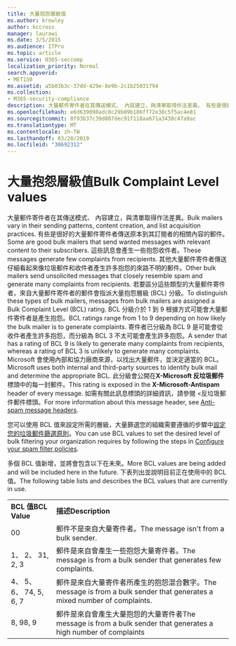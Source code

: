 ```yaml
---
title: 大量抱怨層級值
ms.author: krowley
author: kccross
manager: laurawi
ms.date: 3/5/2015
ms.audience: ITPro
ms.topic: article
ms.service: O365-seccomp
localization_priority: Normal
search.appverid:
- MET150
ms.assetid: a5b03b3c-37dd-429e-8e9b-2c1b25031794
ms.collection:
- M365-security-compliance
description: 大量郵件寄件者在其傳送模式、 內容建立，與清單取得作法差異。 有些是很好的大量郵件寄件者傳送原本到其訂閱者的相關內容的郵件。 這些訊息會產生一些抱怨收件者。 其他大量郵件寄件者傳送仔細看起來像垃圾郵件和收件者產生許多抱怨的來路不明的郵件。 若要區分這些類型的大量郵件寄件者，來自大量郵件寄件者的郵件會指派大量抱怨層級 (BCL) 分級。 BCL 分級介於 1 到 9 根據方式可能會大量郵件寄件者是產生抱怨。 寄件者已分級為 BCL 9 是可能會從收件者產生許多抱怨，而分級為 BCL 3 不太可能會產生許多抱怨。 Microsoft 會使用內部和協力廠商來源，以找出大量郵件，並決定適當的 BCL。 此分級會公開在 X-Microsoft 反垃圾郵件標頭中的每一封郵件。 如需有關此訊息標頭的詳細資訊，請參閱 < 反垃圾郵件郵件標頭。
ms.openlocfilehash: e6d639098adc8c29b09b186ff72e38c5f5ac4e81
ms.sourcegitcommit: 0f93b37c39d807dec91f118aa671a3430c47a9ac
ms.translationtype: MT
ms.contentlocale: zh-TW
ms.lasthandoff: 03/20/2019
ms.locfileid: "30692312"
---
```

# <a name="bulk-complaint-level-values"></a><span data-ttu-id="d56fa-112">大量抱怨層級值</span><span class="sxs-lookup"><span data-stu-id="d56fa-112">Bulk Complaint Level values</span></span>

<span data-ttu-id="d56fa-113">大量郵件寄件者在其傳送模式、 內容建立，與清單取得作法差異。</span><span class="sxs-lookup"><span data-stu-id="d56fa-113">Bulk mailers vary in their sending patterns, content creation, and list acquisition practices.</span></span> <span data-ttu-id="d56fa-114">有些是很好的大量郵件寄件者傳送原本到其訂閱者的相關內容的郵件。</span><span class="sxs-lookup"><span data-stu-id="d56fa-114">Some are good bulk mailers that send wanted messages with relevant content to their subscribers.</span></span> <span data-ttu-id="d56fa-115">這些訊息會產生一些抱怨收件者。</span><span class="sxs-lookup"><span data-stu-id="d56fa-115">These messages generate few complaints from recipients.</span></span> <span data-ttu-id="d56fa-116">其他大量郵件寄件者傳送仔細看起來像垃圾郵件和收件者產生許多抱怨的來路不明的郵件。</span><span class="sxs-lookup"><span data-stu-id="d56fa-116">Other bulk mailers send unsolicited messages that closely resemble spam and generate many complaints from recipients.</span></span> <span data-ttu-id="d56fa-117">若要區分這些類型的大量郵件寄件者，來自大量郵件寄件者的郵件會指派大量抱怨層級 (BCL) 分級。</span><span class="sxs-lookup"><span data-stu-id="d56fa-117">To distinguish these types of bulk mailers, messages from bulk mailers are assigned a Bulk Complaint Level (BCL) rating.</span></span> <span data-ttu-id="d56fa-118">BCL 分級介於 1 到 9 根據方式可能會大量郵件寄件者是產生抱怨。</span><span class="sxs-lookup"><span data-stu-id="d56fa-118">BCL ratings range from 1 to 9 depending on how likely the bulk mailer is to generate complaints.</span></span> <span data-ttu-id="d56fa-119">寄件者已分級為 BCL 9 是可能會從收件者產生許多抱怨，而分級為 BCL 3 不太可能會產生許多抱怨。</span><span class="sxs-lookup"><span data-stu-id="d56fa-119">A sender that has a rating of BCL 9 is likely to generate many complaints from recipients, whereas a rating of BCL 3 is unlikely to generate many complaints.</span></span> <span data-ttu-id="d56fa-120">Microsoft 會使用內部和協力廠商來源，以找出大量郵件，並決定適當的 BCL。</span><span class="sxs-lookup"><span data-stu-id="d56fa-120">Microsoft uses both internal and third-party sources to identify bulk mail and determine the appropriate BCL.</span></span> <span data-ttu-id="d56fa-121">此分級會公開在**X-Microsoft 反垃圾郵件**標頭中的每一封郵件。</span><span class="sxs-lookup"><span data-stu-id="d56fa-121">This rating is exposed in the **X-Microsoft-Antispam** header of every message.</span></span> <span data-ttu-id="d56fa-122">如需有關此訊息標頭的詳細資訊，請參閱 <<c0>反垃圾郵件郵件標頭。</span><span class="sxs-lookup"><span data-stu-id="d56fa-122">For more information about this message header, see [Anti-spam message headers](anti-spam-message-headers.md).</span></span> 
  
<span data-ttu-id="d56fa-123">您可以使用 BCL 值來設定所需的層級，大量篩選您的組織需要遵循的步驟中[設定您的垃圾郵件篩選原則](configure-your-spam-filter-policies.md)。</span><span class="sxs-lookup"><span data-stu-id="d56fa-123">You can use BCL values to set the desired level of bulk filtering your organization requires by following the steps in [Configure your spam filter policies](configure-your-spam-filter-policies.md).</span></span>
  
<span data-ttu-id="d56fa-124">多個 BCL 值新增，並將會包含以下在未來。</span><span class="sxs-lookup"><span data-stu-id="d56fa-124">More BCL values are being added and will be included here in the future.</span></span> <span data-ttu-id="d56fa-125">下表列出並說明目前正在使用中的 BCL 值。</span><span class="sxs-lookup"><span data-stu-id="d56fa-125">The following table lists and describes the BCL values that are currently in use.</span></span>
  
|||
|:-----|:-----|
|<span data-ttu-id="d56fa-126">**BCL 值**</span><span class="sxs-lookup"><span data-stu-id="d56fa-126">**BCL Value**</span></span> <br/> |<span data-ttu-id="d56fa-127">**描述**</span><span class="sxs-lookup"><span data-stu-id="d56fa-127">**Description**</span></span> <br/> |
|<span data-ttu-id="d56fa-128">0</span><span class="sxs-lookup"><span data-stu-id="d56fa-128">0</span></span>  <br/> |<span data-ttu-id="d56fa-129">郵件不是來自大量寄件者。</span><span class="sxs-lookup"><span data-stu-id="d56fa-129">The message isn't from a bulk sender.</span></span>  <br/> |
|<span data-ttu-id="d56fa-130">1、 2、 3</span><span class="sxs-lookup"><span data-stu-id="d56fa-130">1, 2, 3</span></span>  <br/> |<span data-ttu-id="d56fa-131">郵件是來自會產生一些抱怨大量寄件者。</span><span class="sxs-lookup"><span data-stu-id="d56fa-131">The message is from a bulk sender that generates few complaints.</span></span>  <br/> |
|<span data-ttu-id="d56fa-132">4、 5、 6、 7</span><span class="sxs-lookup"><span data-stu-id="d56fa-132">4, 5, 6, 7</span></span>  <br/> |<span data-ttu-id="d56fa-133">郵件是來自大量寄件者所產生的抱怨混合數字。</span><span class="sxs-lookup"><span data-stu-id="d56fa-133">The message is from a bulk sender that generates a mixed number of complaints.</span></span>  <br/> |
|<span data-ttu-id="d56fa-134">8, 9</span><span class="sxs-lookup"><span data-stu-id="d56fa-134">8, 9</span></span>  <br/> |<span data-ttu-id="d56fa-135">郵件是來自會產生大量抱怨的大量寄件者</span><span class="sxs-lookup"><span data-stu-id="d56fa-135">The message is from a bulk sender that generates a high number of complaints</span></span>  <br/> |
   

